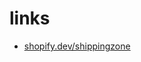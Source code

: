 # links
- [shopify.dev/shippingzone](https://shopify.dev/api/admin-rest/2021-10/resources/shippingzone)